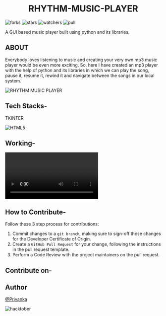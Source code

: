 <div align='center'>
    <h1> RHYTHM-MUSIC-PLAYER </h1>
</div>

![forks](https://img.shields.io/github/forks/Priyanka142806/RHYTHM-MUSIC-PLAYER?style=social)
![stars](https://img.shields.io/github/stars/Priyanka142806/RHYTHM-MUSIC-PLAYER?style=social)
![watchers](https://img.shields.io/github/watchers/Priyanka142806/RHYTHM-MUSIC-PLAYER?style=social)
![pull](https://img.shields.io/github/issues-pr/Priyanka142806/RHYTHM-MUSIC-PLAYER)

A GUI based music player built using python and its libraries.

## ABOUT

Everybody loves listening to  music and creating your very own mp3 music player would be even more exciting. So, here I have created an mp3 player with the help of python and its libraries in which we can play the song, pause it, resume it, rewind it and navigate between the songs in our local system.

![RHYTHM MUSIC PLAYER](https://user-images.githubusercontent.com/66913821/121918342-97576980-cd53-11eb-89e8-8ee709a454d5.png)


## Tech Stacks-
TKINTER

<img alt="HTML5" src="https://img.shields.io/badge/python-grey?&style=for-the-badge&logo=python&logoColor=blue" >


## Working-

![VIDEO](https://github.com/Priyanka142806/RHYTHM-MUSIC-PLAYER/blob/main/music%20player%20video.mp4)


## How to Contribute-
Follow these 3 step process for contributions:

1. Commit changes to a `git branch`, making sure to sign-off those changes for the Developer Certificate of Origin.
2. Create a `GitHub Pull Request` for your change, following the instructions in the pull request template.
3. Perform a Code Review with the project maintainers on the pull request.



## Contribute on-


## Author
[@Priyanka](https://github.com/Priyanka142806)

![hacktober](https://hacktoberfest.digitalocean.com/_nuxt/img/logo-hacktoberfest-full2.aa1e9d9.svg)
